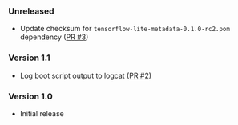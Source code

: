 <!--
    When adding new changelog entries, use [Issue #0] to link to issues and
    [PR #0] to link to pull requests. Then run:

        ./gradlew changelogUpdateLinks

    to update the actual links at the bottom of the file.
-->

### Unreleased

* Update checksum for `tensorflow-lite-metadata-0.1.0-rc2.pom` dependency ([PR #3])

### Version 1.1

* Log boot script output to logcat ([PR #2])

### Version 1.0

* Initial release

<!-- Do not manually edit the lines below. Use `./gradlew changelogUpdateLinks` to regenerate. -->
[PR #2]: https://github.com/chenxiaolong/OEMUnlockOnBoot/pull/2
[PR #3]: https://github.com/chenxiaolong/OEMUnlockOnBoot/pull/3
